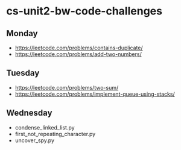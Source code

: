 # cs-unit2-bw-code-challenges

## Monday
- https://leetcode.com/problems/contains-duplicate/
- https://leetcode.com/problems/add-two-numbers/

## Tuesday
- https://leetcode.com/problems/two-sum/
- https://leetcode.com/problems/implement-queue-using-stacks/

## Wednesday
- condense_linked_list.py
- first_not_repeating_character.py
- uncover_spy.py
